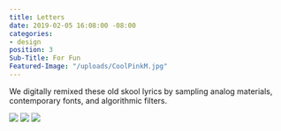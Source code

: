 ```yaml
---
title: Letters
date: 2019-02-05 16:08:00 -08:00
categories:
- design
position: 3
Sub-Title: For Fun
Featured-Image: "/uploads/CoolPinkM.jpg"
---
```


We digitally remixed these old skool lyrics by sampling analog materials, contemporary fonts, and algorithmic filters. 


<div class="gallery" data-columns="3">
<img src="/uploads/Moon.jpg" />
<img src="/uploads/CoolPinkM.jpg" />
<img src="/uploads/CoolBlue.png" />
</div>
